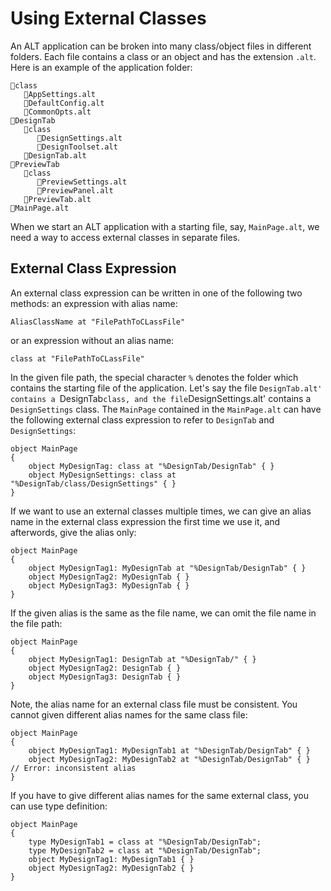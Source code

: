 # Using External Classes

An ALT application can be broken into many class/object files in different folders. Each file contains a class or an object and has the extension `.alt`. Here is an example of the application folder:
```
📂class
   📃AppSettings.alt
   📃DefaultConfig.alt
   📃CommonOpts.alt
📂DesignTab
   📂class
      📃DesignSettings.alt
      📃DesignToolset.alt
   📃DesignTab.alt
📂PreviewTab
   📂class
      📃PreviewSettings.alt
      📃PreviewPanel.alt
   📃PreviewTab.alt
📃MainPage.alt
```
When we start an ALT application with a starting file, say, `MainPage.alt`, we need a way to access external classes in separate files.

## External Class Expression

An external class expression can be written in one of the following two methods: an expression with alias name:
```altscript
AliasClassName at "FilePathToCLassFile"
```
or an expression without an alias name:
```altscript
class at "FilePathToCLassFile"
```
In the given file path, the special character `%` denotes the folder which contains the starting file of the application. Let's say the file `DesignTab.alt' contains a `DesignTab` class, and the file `DesignSettings.alt' contains a `DesignSettings` class. The `MainPage` contained in the `MainPage.alt` can have the following external class expression to refer to `DesignTab` and `DesignSettings`:
```altscript
object MainPage
{
    object MyDesignTag: class at "%DesignTab/DesignTab" { }
    object MyDesignSettings: class at "%DesignTab/class/DesignSettings" { }
}
```
If we want to use an external classes multiple times, we can give an alias name in the external class expression the first time we use it, and afterwords, give the alias only:
```altscript
object MainPage
{
    object MyDesignTag1: MyDesignTab at "%DesignTab/DesignTab" { }
    object MyDesignTag2: MyDesignTab { }
    object MyDesignTag3: MyDesignTab { }
}
```
If the given alias is the same as the file name, we can omit the file name in the file path:
```altscript
object MainPage
{
    object MyDesignTag1: DesignTab at "%DesignTab/" { }
    object MyDesignTag2: DesignTab { }
    object MyDesignTag3: DesignTab { }
}
```
Note, the alias name for an external class file must be consistent. You cannot given different alias names for the same class file:
```altscript
object MainPage
{
    object MyDesignTag1: MyDesignTab1 at "%DesignTab/DesignTab" { }
    object MyDesignTag2: MyDesignTab2 at "%DesignTab/DesignTab" { }  // Error: inconsistent alias
}
```
If you have to give different alias names for the same external class, you can use type definition:
```altscript
object MainPage
{
    type MyDesignTab1 = class at "%DesignTab/DesignTab";
    type MyDesignTab2 = class at "%DesignTab/DesignTab";
    object MyDesignTag1: MyDesignTab1 { }
    object MyDesignTag2: MyDesignTab2 { }
}
```
